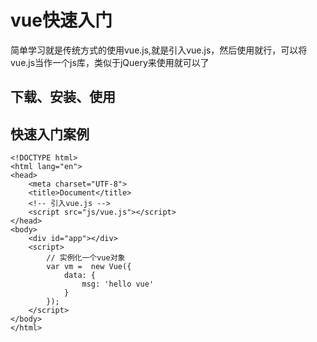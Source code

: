 # vue快速入门

简单学习就是传统方式的使用vue.js,就是引入vue.js，然后使用就行，可以将vue.js当作一个js库，类似于jQuery来使用就可以了

## 下载、安装、使用


## 快速入门案例
```
<!DOCTYPE html>
<html lang="en">
<head>
	<meta charset="UTF-8">
	<title>Document</title>
	<!-- 引入vue.js -->
	<script src="js/vue.js"></script>
</head>
<body>
	<div id="app"></div>
	<script>
		// 实例化一个vue对象
		var vm =  new Vue({
			data: {
				msg: 'hello vue'
			}
		});
	</script>
</body>
</html>
```

